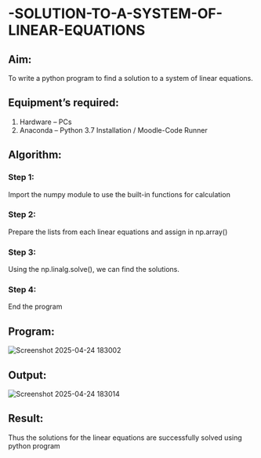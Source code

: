 # -SOLUTION-TO-A-SYSTEM-OF-LINEAR-EQUATIONS
## Aim:
To write a python program to find a solution to a system of linear equations.
## Equipment’s required:
1. 	Hardware – PCs
2. 	Anaconda – Python 3.7 Installation / Moodle-Code Runner
## Algorithm:
### Step 1: 
Import the numpy module to use the built-in functions for calculation
### Step 2: 
Prepare the lists from each linear equations and assign in np.array()
### Step 3: 
Using the np.linalg.solve(), we can find the solutions.
### Step 4: 
End the program
## Program:
![Screenshot 2025-04-24 183002](https://github.com/user-attachments/assets/8dbdde0a-7aca-4353-a4de-32787afe11a5)

## Output:
![Screenshot 2025-04-24 183014](https://github.com/user-attachments/assets/b6cddf30-2525-44ea-b461-d6a33cbe37ad)

## Result: 
Thus the solutions for the linear equations are successfully solved using python program

